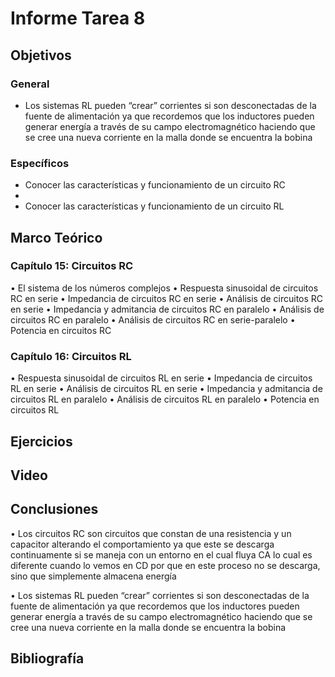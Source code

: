 # Informe Tarea 8
## Objetivos

### General
-	Los sistemas RL pueden “crear” corrientes si son desconectadas de la fuente de alimentación ya que recordemos que los inductores pueden generar energía a través de su campo electromagnético haciendo que se cree una nueva corriente en la malla donde se encuentra la bobina
### Específicos

-	Conocer las características y funcionamiento de un circuito RC
-	
-	Conocer las características y funcionamiento de un circuito RL

## Marco Teórico

### Capítulo 15: Circuitos RC
•	El sistema de los números complejos
•	Respuesta sinusoidal de circuitos RC en serie
•	Impedancia de circuitos RC en serie
•	Análisis de circuitos RC en serie
•	Impedancia y admitancia de circuitos RC en paralelo
•	Análisis de circuitos RC en paralelo
•	Análisis de circuitos RC en serie-paralelo
•	Potencia en circuitos RC

### Capítulo 16: Circuitos RL

•	Respuesta sinusoidal de circuitos RL en serie
•	Impedancia de circuitos RL en serie
•	Análisis de circuitos RL en serie
•	Impedancia y admitancia de circuitos RL en paralelo
•	Análisis de circuitos RL en paralelo
•	Potencia en circuitos RL


## Ejercicios
## Video
## Conclusiones

•	Los circuitos RC son circuitos que constan de una resistencia y un capacitor alterando el comportamiento ya que este se descarga continuamente si se maneja con un entorno en el cual fluya CA lo cual es diferente cuando lo vemos en CD por que en este proceso no se descarga, sino que simplemente almacena energía

•	Los sistemas RL pueden “crear” corrientes si son desconectadas de la fuente de alimentación ya que recordemos que los inductores pueden generar energía a través de su campo electromagnético haciendo que se cree una nueva corriente en la malla donde se encuentra la bobina
## Bibliografía
